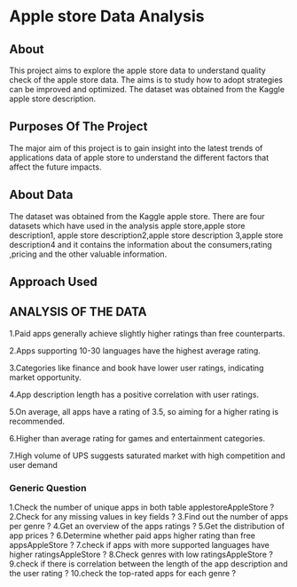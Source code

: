# Apple store  Data Analysis

## About

This project aims to explore the apple store data to understand quality check of the apple store data. The aims is to study how to adopt strategies can be improved and optimized. The dataset was obtained from the Kaggle apple store description.



## Purposes Of The Project

The major aim of this project is to gain insight into the latest trends of applications data of apple store to understand the different factors that affect the future impacts.

## About Data

The dataset was obtained from the Kaggle apple store. There are four datasets which have used in the analysis apple store,apple store description1,
apple store description2,apple store description 3,apple store description4 and it contains the information about the consumers,rating ,pricing and the other valuable information.


## Approach Used




## ANALYSIS OF THE DATA


1.Paid apps generally achieve slightly higher ratings than free counterparts.

2.Apps supporting 10-30 languages have the highest average rating.

3.Categories like finance and book have lower user ratings, indicating market opportunity.

4.App description length has a positive correlation with user ratings.

5.On average, all apps have a rating of 3.5, so aiming for a higher rating is recommended.

6.Higher than average rating for games and entertainment categories.

7.High volume of UPS suggests saturated market with high competition and user demand


### Generic Question


1.Check the number of unique apps in both table applestoreAppleStore ?
2.Check for any missing values in key fields ?
3.Find out the number of apps per genre ?
4.Get an overview of the apps ratings ?
5.Get the distribution of app prices ?
6.Determine whether paid apps higher rating than free appsAppleStore ?
7.check if apps with more supported languages have higher ratingsAppleStore ?
8.Check genres with low ratingsAppleStore ?
9.check if there is correlation between the length of the app description and the user rating ?
10.check the top-rated apps for each genre ?
